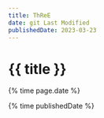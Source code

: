 ```yaml
---
title: ThReE
date: git Last Modified
publishedDate: 2023-03-23
---
```


# {{ title }}

{% time page.date %}

{% time publishedDate %}
